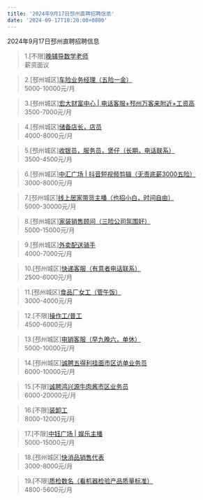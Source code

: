 ```yaml
---
title: '2024年9月17日邳州直聘招聘信息'
date: '2024-09-17T18:20:00+0800'
---
```

2024年9月17日邳州直聘招聘信息
<!--more-->
>1.[不限][晚辅导数学老师](https://www.pizhouzhipin.com/job/36198)<br>
>薪资面议

>2.[邳州城区][车险业务经理（五险一金）](https://www.pizhouzhipin.com/job/21289)<br>
>5000-10000元/月

>3.[邳州城区][宏大财富中心 | 电话客服+邳州万客来附近+工资高](https://www.pizhouzhipin.com/job/23336)<br>
>3500-7000元/月

>4.[邳州城区][储备店长，店员](https://www.pizhouzhipin.com/job/31828)<br>
>4000-8000元/月

>5.[邳州城区][收银员，服务员，煲仔（长期，电话联系）](https://www.pizhouzhipin.com/job/18321)<br>
>3500-4500元/月

>6.[邳州城区][中汇广场 | 抖音短视频剪辑（无责底薪3000五险）](https://www.pizhouzhipin.com/job/37376)<br>
>3000-8000元/月

>7.[邳州城区][线上居家带货主播（也招小白，时间自由）](https://www.pizhouzhipin.com/job/36328)<br>
>5000-30000元/月

>8.[邳州城区][家装销售顾问（三险公司氛围好）](https://www.pizhouzhipin.com/job/15739)<br>
>5000-15000元/月

>9.[邳州城区][外卖配送骑手](https://www.pizhouzhipin.com/job/36574)<br>
>4000-7000元/月

>10.[邳州城区][快递客服（有意者电话联系）](https://www.pizhouzhipin.com/job/29561)<br>
>2500-6000元/月

>11.[邳州城区][食品厂女工（管午饭）](https://www.pizhouzhipin.com/job/36862)<br>
>3000-4000元/月

>12.[不限][操作工/普工](https://www.pizhouzhipin.com/job/2368)<br>
>4500-6000元/月

>13.[邳州城区][电销客服（早九晚六，单休）](https://www.pizhouzhipin.com/job/35969)<br>
>5000-10000元/月

>14.[邳州城区][诚聘五得利挂面市区访单业务员](https://www.pizhouzhipin.com/job/36082)<br>
>6000-10000元/月

>15.[不限][诚聘鸿兴源牛肉酱市区业务员](https://www.pizhouzhipin.com/job/30001)<br>
>6000-20000元/月

>16.[不限][装卸工](https://www.pizhouzhipin.com/job/37006)<br>
>8000-12000元/月

>17.[不限][中钰广场 | 娱乐主播](https://www.pizhouzhipin.com/job/37443)<br>
>5000-15000元/月

>18.[邳州城区][快消品销售代表](https://www.pizhouzhipin.com/job/36964)<br>
>3000-8000元/月

>19.[不限][质检数名（看机器检验产品质量标准）](https://www.pizhouzhipin.com/job/30855)<br>
>4800-5600元/月

